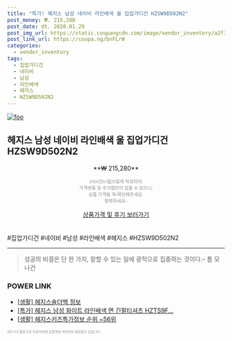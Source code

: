 ```yaml
--- 
title: "특가! 헤지스 남성 네이비 라인배색 울 집업가디건 HZSW9D502N2" 
post_money: ₩. 215,280 
post_date: dt. 2020.01.29 
post_img_url: https://static.coupangcdn.com/image/vendor_inventory/a2f3/aa23045af4dd9fea1cb35ce31f90253894c7bb3e2402f5442a57a40edff8.jpg 
post_link_url: https://coupa.ng/bnFLrW 
categories: 
  - vendor_inventory 
tags: 
  - 집업가디건 
  - 네이비 
  - 남성 
  - 라인배색 
  - 헤지스 
  - HZSW9D502N2 
--- 
```

[![foo](https://static.coupangcdn.com/image/vendor_inventory/a2f3/aa23045af4dd9fea1cb35ce31f90253894c7bb3e2402f5442a57a40edff8.jpg)](https://coupa.ng/bnFLrW) 

## 헤지스 남성 네이비 라인배색 울 집업가디건 HZSW9D502N2 
<p style="text-align: center;">**₩ 215,280**</p> 
<p style="text-align: center;"><span style="color: #898c8f; font-family: Georgia,Times,serif; font-size: 0.75em;">2020년01월29일에 작성되어, <br>가격변동 및 추가할인이 있을 수 있으니,<br> 상품 가격을 꼭!확인해주세요.<br>행복하세요~</span> 
</p>	 
<div markdown="0" style="text-align: center;"><a href="https://coupa.ng/bnFLrW" class="btn btn--success">상품가격 및 후기 보러가기</a></div> 
<br><br> 
  #집업가디건 #네이비 #남성 #라인배색 #헤지스 #HZSW9D502N2 
<hr> 

> 성공의 비결은 단 한 가지, 잘할 수 있는 일에 광적으로 집중하는 것이다.–  톰 모나건 


### POWER LINK

* <a href="https://blog.naver.com/fasyy4321/221763664027" target="_blank"> [생활] 헤지스숄더백 정보 </a>
* <a href="https://blog.naver.com/sakai111/221786456967" target="_blank">[특가] 헤지스 남성 화이트 라인배색 면 긴팔티셔츠 HZTS9F...</a>
* <a href="https://blog.naver.com/fasyy4321/221773474235" target="_blank"> [생활] 헤지스키즈특가정보 순위 ~56위</a>

<span style="color: #898c8f; font-family: Georgia,Times,serif; font-size: 0.55em;">파트너스활동으로 작성자에게 일정액의 커미션이 제공될수 있습니다.</span> 

